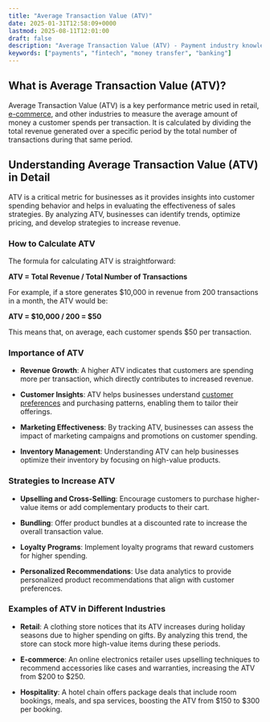 ```yaml
---
title: "Average Transaction Value (ATV)"
date: 2025-01-31T12:58:09+0000
lastmod: 2025-08-11T12:01:00
draft: false
description: "Average Transaction Value (ATV) - Payment industry knowledge and insights"
keywords: ["payments", "fintech", "money transfer", "banking"]
---
```


## What is Average Transaction Value (ATV)?

Average Transaction Value (ATV) is a key performance metric used in retail, [e-commerce](https://faisalkhanllc.xyz/resources/payments-wiki/e/e-commerce/), and other industries to measure the average amount of money a customer spends per transaction. It is calculated by dividing the total revenue generated over a specific period by the total number of transactions during that same period.

## Understanding Average Transaction Value (ATV) in Detail

ATV is a critical metric for businesses as it provides insights into customer spending behavior and helps in evaluating the effectiveness of sales strategies. By analyzing ATV, businesses can identify trends, optimize pricing, and develop strategies to increase revenue.

### How to Calculate ATV

The formula for calculating ATV is straightforward:

**ATV = Total Revenue / Total Number of Transactions**

For example, if a store generates $10,000 in revenue from 200 transactions in a month, the ATV would be:

**ATV = $10,000 / 200 = $50**

This means that, on average, each customer spends $50 per transaction.

### Importance of ATV

- **Revenue Growth**: A higher ATV indicates that customers are spending more per transaction, which directly contributes to increased revenue.

- **Customer Insights**: ATV helps businesses understand [customer preferences](https://faisalkhanllc.xyz/resources/payments-wiki/c/customer-journey/) and purchasing patterns, enabling them to tailor their offerings.

- **Marketing Effectiveness**: By tracking ATV, businesses can assess the impact of marketing campaigns and promotions on customer spending.

- **Inventory Management**: Understanding ATV can help businesses optimize their inventory by focusing on high-value products.

### Strategies to Increase ATV

- **Upselling and Cross-Selling**: Encourage customers to purchase higher-value items or add complementary products to their cart.

- **Bundling**: Offer product bundles at a discounted rate to increase the overall transaction value.

- **Loyalty Programs**: Implement loyalty programs that reward customers for higher spending.

- **Personalized Recommendations**: Use data analytics to provide personalized product recommendations that align with customer preferences.

### Examples of ATV in Different Industries

- **Retail**: A clothing store notices that its ATV increases during holiday seasons due to higher spending on gifts. By analyzing this trend, the store can stock more high-value items during these periods.

- **E-commerce**: An online electronics retailer uses upselling techniques to recommend accessories like cases and warranties, increasing the ATV from $200 to $250.

- **Hospitality**: A hotel chain offers package deals that include room bookings, meals, and spa services, boosting the ATV from $150 to $300 per booking.